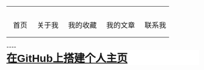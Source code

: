 <html>

<head>
<meta http-equiv="Content-Language" content="zh-cn">
<meta http-equiv="Content-Type" content="text/html; charset=gb2312">
<title>我的收藏</title>
<div align="center">
	<table border="0" cellpadding="0" style="border-collapse: collapse; padding: 0">
		<tr>
			<td>
			<h3 style="box-sizing: border-box; font-weight: normal; color: rgb(21, 153, 87); font-family: 'Open Sans', 'Helvetica Neue', Helvetica, Arial, sans-serif; font-style: normal; font-variant-ligatures: normal; font-variant-caps: normal; letter-spacing: normal; orphans: 2; text-align: start; text-indent: 0px; text-transform: none; white-space: normal; widows: 2; word-spacing: 0px; -webkit-text-stroke-width: 0px; text-decoration-style: initial; text-decoration-color: initial; margin-top: 2rem; margin-bottom: 1rem">
			<font size="4">&nbsp; </font>
			<a href="\index" style="text-decoration: none">首页</a></h3>
			</td>
			<td>
			<h3 style="box-sizing: border-box; font-weight: normal; color: rgb(21, 153, 87); font-family: 'Open Sans', 'Helvetica Neue', Helvetica, Arial, sans-serif; font-style: normal; font-variant-ligatures: normal; font-variant-caps: normal; letter-spacing: normal; orphans: 2; text-align: start; text-indent: 0px; text-transform: none; white-space: normal; widows: 2; word-spacing: 0px; -webkit-text-stroke-width: 0px; text-decoration-style: initial; text-decoration-color: initial; margin-top: 2rem; margin-bottom: 1rem">
			<font size="4">&nbsp; </font>
			<a href="#" style="text-decoration: none">关于我</a></h3>
			</td>
			<td>
			<h3 style="box-sizing: border-box; font-weight: normal; color: rgb(21, 153, 87); font-family: 'Open Sans', 'Helvetica Neue', Helvetica, Arial, sans-serif; font-style: normal; font-variant-ligatures: normal; font-variant-caps: normal; letter-spacing: normal; orphans: 2; text-align: start; text-indent: 0px; text-transform: none; white-space: normal; widows: 2; word-spacing: 0px; -webkit-text-stroke-width: 0px; text-decoration-style: initial; text-decoration-color: initial; margin-top: 2rem; margin-bottom: 1rem">
			<font size="4">&nbsp; </font>
			<a href="/MyFavorites/MyFavoritesIndex.html" style="text-decoration: none">我的收藏</a></h3>
			</td>
			<td>
			<h3 style="box-sizing: border-box; font-weight: normal; color: rgb(21, 153, 87); font-family: 'Open Sans', 'Helvetica Neue', Helvetica, Arial, sans-serif; font-style: normal; font-variant-ligatures: normal; font-variant-caps: normal; letter-spacing: normal; orphans: 2; text-align: start; text-indent: 0px; text-transform: none; white-space: normal; widows: 2; word-spacing: 0px; -webkit-text-stroke-width: 0px; text-decoration-style: initial; text-decoration-color: initial; margin-top: 2rem; margin-bottom: 1rem">
			<font size="4">&nbsp; </font>
			<a href="#" style="text-decoration: none">我的文章</a></h3>
			</td>
			<td>
			<h3 style="box-sizing: border-box; font-weight: normal; color: rgb(21, 153, 87); font-family: 'Open Sans', 'Helvetica Neue', Helvetica, Arial, sans-serif; font-style: normal; font-variant-ligatures: normal; font-variant-caps: normal; letter-spacing: normal; orphans: 2; text-align: start; text-indent: 0px; text-transform: none; white-space: normal; widows: 2; word-spacing: 0px; -webkit-text-stroke-width: 0px; text-decoration-style: initial; text-decoration-color: initial; margin-top: 2rem; margin-bottom: 1rem">
			<font size="4">&nbsp; </font>
			<a href="#" style="text-decoration: none">联系我</a></h3>
			</td>
		</tr>
	</table>
</div>
</head>
----
<body>

<h1 class="title-article" id="articleContentId" style="box-sizing: border-box; outline: 0px; font-weight: 600; font-family: 'PingFang SC', 'Microsoft YaHei', SimHei, Arial, SimSun; font-size: 28px; overflow-wrap: break-word; color: #00FF00; word-break: break-all; font-style: normal; font-variant-ligatures: common-ligatures; font-variant-caps: normal; letter-spacing: normal; orphans: 2; text-align: start; text-indent: 0px; text-transform: none; white-space: normal; widows: 2; word-spacing: 0px; -webkit-text-stroke-width: 0px; text-decoration-style: initial; text-decoration-color: initial; margin: 0px; padding: 0px; background-color: rgb(255, 255, 255)">
<a href="GitHub_shang_da_jian_ge_ren_zhu_ye/content.html">在GitHub上搭建个人主页</a></h1>

</body>

</html>
